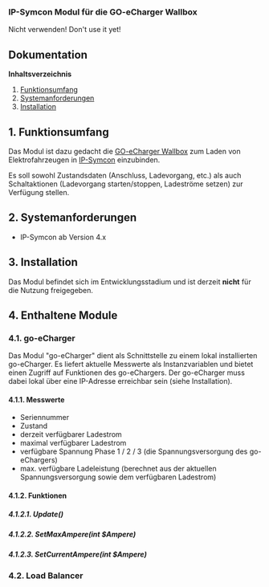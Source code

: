 ### IP-Symcon Modul für die GO-eCharger Wallbox

Nicht verwenden! Don't use it yet!

## Dokumentation

**Inhaltsverzeichnis**

1. [Funktionsumfang](#1-funktionsumfang) 
2. [Systemanforderungen](#2-systemanforderungen)
3. [Installation](#3-installation)

## 1. Funktionsumfang

Das Modul ist dazu gedacht die [GO-eCharger Wallbox](www.go-e.co) zum Laden von Elektrofahrzeugen in [IP-Symcon](www.ip-symcon.de) einzubinden. 

Es soll sowohl Zustandsdaten (Anschluss, Ladevorgang, etc.) als auch Schaltaktionen (Ladevorgang starten/stoppen, Ladeströme setzen) zur Verfügung stellen.

## 2. Systemanforderungen
- IP-Symcon ab Version 4.x

## 3. Installation

Das Modul befindet sich im Entwicklungsstadium und ist derzeit **nicht** für die Nutzung freigegeben.

## 4. Enthaltene Module

### 4.1. go-eCharger

Das Modul "go-eCharger" dient als Schnittstelle zu einem lokal installierten go-eCharger. Es liefert aktuelle Messwerte als Instanzvariablen und bietet einen Zugriff auf Funktionen des go-eChargers. Der go-eCharger muss dabei lokal über eine IP-Adresse erreichbar sein (siehe Installation).

#### 4.1.1. Messwerte
+ Seriennummer
+ Zustand
+ derzeit verfügbarer Ladestrom 
+ maximal verfügbarer Ladestrom
+ verfügbare Spannung Phase 1 / 2 / 3 (die Spannungsversorgung des go-eChargers)
+ max. verfügbare Ladeleistung (berechnet aus der aktuellen Spannungsversorgung sowie dem verfügbaren Ladestrom)

#### 4.1.2. Funktionen

##### 4.1.2.1. Update()
##### 4.1.2.2. SetMaxAmpere(int $Ampere)
##### 4.1.2.3. SetCurrentAmpere(int $Ampere)

### 4.2. Load Balancer

